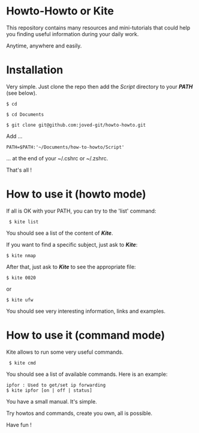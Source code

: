 # Howto-Howto or Kite

This repository contains many resources and mini-tutorials that could help you finding useful information during your daily work.

Anytime, anywhere and easily.


# Installation

Very simple. Just clone the repo then add the _Script_ directory to your ***PATH*** (see below).

```
$ cd

$ cd Documents

$ git clone git@github.com:joved-git/howto-howto.git
```

Add ...

```
PATH=$PATH:'~/Documents/how-to-howto/Script'
```

... at the end of your ~/.cshrc or ~/.zshrc.

That's all !


# How to use it (howto mode)

If all is OK with your PATH, you can try to the 'list' command:

```
 $ kite list
```

You should see a list of the content of ***Kite***.


If you want to find a specific subject, just ask to ***Kite***:

```
$ kite nmap
```

After that, just ask to ***Kite*** to see the appropriate file:

 
```
$ kite 0020
```

or

```
$ kite ufw
```

You should see very interesting information, links and examples.


# How to use it (command mode)

Kite allows to run some very useful commands. 

```
 $ kite cmd
```

You should see a list of available commands. Here is an example:

```
ipfor : Used to get/set ip forwarding
$ kite ipfor [on | off | status]
```

You have a small manual. It's simple.


Try howtos and commands, create you own, all is possible.

Have fun !
